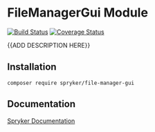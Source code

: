 # FileManagerGui Module
[![Build Status](https://travis-ci.org/spryker/FileManagerGui.svg)](https://travis-ci.org/spryker/FileManagerGui)
[![Coverage Status](https://coveralls.io/repos/github/spryker/FileManagerGui/badge.svg)](https://coveralls.io/github/spryker/FileManagerGui)

{{ADD DESCRIPTION HERE}}

## Installation

```
composer require spryker/file-manager-gui
```

## Documentation

[Spryker Documentation](https://academy.spryker.com/developing_with_spryker/module_guide/modules.html)
